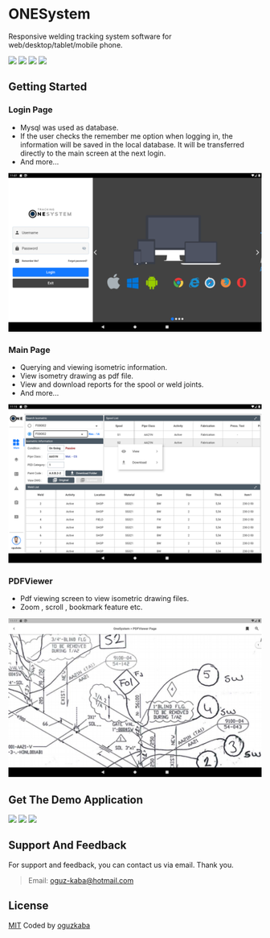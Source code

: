 # ONESystem

Responsive welding tracking system software for web/desktop/tablet/mobile phone.

<img src="assets/storepic/appleicon.png">   <img src="assets/storepic/androidicon.png">    <img src="assets/storepic/webicon.png">   <img src="assets/storepic/windowsicon.png">

## Getting Started

### Login Page
- Mysql was used as database.
- If the user checks the remember me option when logging in, the information will be saved in the local database. It will be transferred directly to the main screen at the next login.
- And more...

<img src="assets/screenShot/login.png">

### Main Page
- Querying and viewing isometric information.
- View isometry drawing as pdf file.
- View and download reports for the spool or weld joints.
- And more...
<img src="assets/screenShot/main.png">

### PDFViewer
- Pdf viewing screen to view isometric drawing files.
- Zoom , scroll , bookmark feature etc.

<img src="assets/screenShot/pdfviewer.png">

## Get The Demo Application
<img src="assets/storepic/appstore.png">   <img src="assets/storepic/googleplay.png">   <img src="assets/storepic/webdemo.png">

## Support And Feedback
For support and feedback, you can contact us via email. Thank you.
> Email: [oguz-kaba@hotmail.com](mailto:oguz-kaba@hotmail.com)

## License
[MIT](./LICENSE)
Coded by [oguzkaba](https://github.com/oguzkaba)
